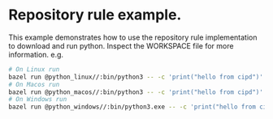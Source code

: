 # Repository rule example.
This example demonstrates how to use the repository rule implementation to
download and run python. Inspect the WORKSPACE file for more
information. e.g.

```sh
# On Linux run
bazel run @python_linux//:bin/python3 -- -c 'print("hello from cipd")'
# On Macos run
bazel run @python_macos//:bin/python3 -- -c 'print("hello from cipd")'
# On Windows run
bazel run @python_windows//:bin/python3.exe -- -c 'print("hello from cipd")'
```